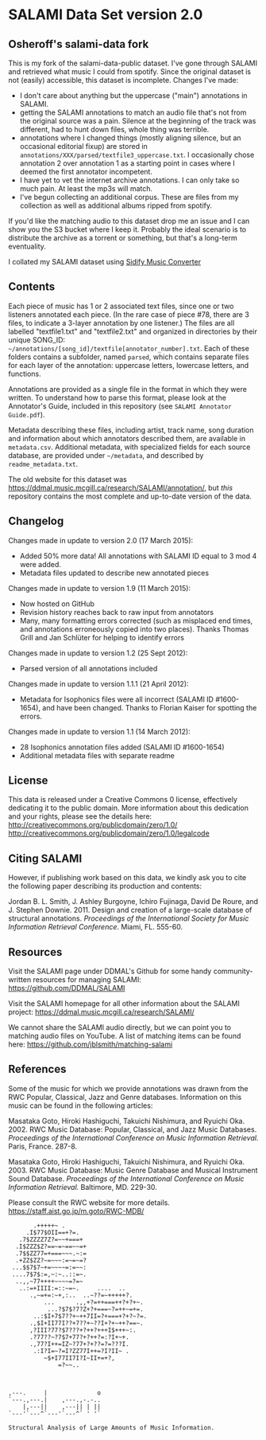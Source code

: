 SALAMI Data Set version 2.0
===========================

## Osheroff's salami-data fork

This is my fork of the salami-data-public dataset.  I've gone through SALAMI
and retrieved what music I could from spotify.  Since the original dataset is not (easily) accessible,
this dataset is incomplete.  Changes I've made:

- I don't care about anything but the uppercase ("main") annotations in SALAMI.
- getting the SALAMI annotations to match an audio file that's not from the original source was a pain.
  Silence at the beginning of the track was different, had to hunt down files, whole thing was terrible.
- annotations where I changed things (mostly aligning silence, but an occasional editorial fixup) are stored in
	`annotations/XXX/parsed/textfile3_uppercase.txt`.  I occasionally chose
	annotation 2 over annotation 1 as a starting point in cases where I deemed the first annotator incompetent.
- I have yet to vet the internet archive annotations.  I can only take so much pain.  At least the mp3s will match.
- I've begun collecting an additional corpus.  These are files from my collection as well as additional albums ripped from spotify.


If you'd like the matching audio to this dataset drop me an issue and I can
show you the S3 bucket where I keep it.  Probably the ideal scenario is to
distribute the archive as a torrent or something, but that's a long-term eventuality.

I collated my SALAMI dataset using [Sidify Music Converter](https://www.sidify.com/download.html)

Contents
--------

Each piece of music has 1 or 2 associated text files, since one or two listeners annotated each piece. (In the rare case of piece #78, there are 3 files, to indicate a 3-layer annotation by one listener.) The files are all labelled "textfile1.txt" and "textfile2.txt" and organized in directories by their unique SONG_ID: ```~/annotations/[song_id]/textfile[annotator_number].txt```. Each of these folders contains a subfolder, named ```parsed```, which contains separate files for each layer of the annotation: uppercase letters, lowercase letters, and functions.

Annotations are provided as a single file in the format in which they were written. To understand how to parse this format, please look at the Annotator's Guide, included in this repository (see ```SALAMI Annotator Guide.pdf```).

Metadata describing these files, including artist, track name, song duration and information about which annotators described them, are available in ```metadata.csv```. Additional metadata, with specialized fields for each source database, are provided under ```~/metadata```, and described by ```readme_metadata.txt```.

The old website for this dataset was https://ddmal.music.mcgill.ca/research/SALAMI/annotation/, but *this* repository contains the most complete and up-to-date version of the data.


Changelog
---------

Changes made in update to version 2.0 (17 March 2015):

* Added 50% more data! All annotations with SALAMI ID equal to 3 mod 4 were added.
* Metadata files updated to describe new annotated pieces

Changes made in update to version 1.9 (11 March 2015):

* Now hosted on GitHub
* Revision history reaches back to raw input from annotators
* Many, many formatting errors corrected (such as misplaced end times, and annotations erroneously copied into two places). Thanks Thomas Grill and Jan Schlüter for helping to identify errors

Changes made in update to version 1.2 (25 Sept 2012):

* Parsed version of all annotations included

Changes made in update to version 1.1.1 (21 April 2012):

* Metadata for Isophonics files were all incorrect (SALAMI ID #1600-1654), and have been changed. Thanks to Florian Kaiser for spotting the errors.

Changes made in update to version 1.1 (14 March 2012):

* 28 Isophonics annotation files added (SALAMI ID #1600-1654)
* Additional metadata files with separate readme


License
-------

This data is released under a Creative Commons 0 license, effectively dedicating it to the public domain. More information about this dedication and your rights, please see the details here:
http://creativecommons.org/publicdomain/zero/1.0/
http://creativecommons.org/publicdomain/zero/1.0/legalcode


Citing SALAMI
-------------

However, if publishing work based on this data, we kindly ask you to cite the following paper describing its production and contents:

Jordan B. L. Smith, J. Ashley Burgoyne, Ichiro Fujinaga, David De Roure, and J. Stephen Downie. 2011. Design and creation of a large-scale database of structural annotations. *Proceedings of the International Society for Music Information Retrieval Conference*. Miami, FL. 555-60.


Resources
---------

Visit the SALAMI page under DDMAL's Github for some handy community-written resources for managing SALAMI:
https://github.com/DDMAL/SALAMI

Visit the SALAMI homepage for all other information about the SALAMI project:
https://ddmal.music.mcgill.ca/research/SALAMI/

We cannot share the SALAMI audio directly, but we can point you to matching audio files on YouTube. A list of matching items can be found here: https://github.com/jblsmith/matching-salami


References
----------

Some of the music for which we provide annotations was drawn from the RWC Popular, Classical, Jazz and Genre databases. Information on this music can be found in the following articles:

Masataka Goto, Hiroki Hashiguchi, Takuichi Nishimura, and Ryuichi Oka. 2002. RWC Music Database: Popular, Classical, and Jazz Music Databases. *Proceedings of the International Conference on Music Information Retrieval.* Paris, France. 287-8.

Masataka Goto, Hiroki Hashiguchi, Takuichi Nishimura, and Ryuichi Oka. 2003. RWC Music Database: Music Genre Database and Musical Instrument Sound Database. *Proceedings of the International Conference on Music Information Retrieval.* Baltimore, MD. 229-30.

Please consult the RWC website for more details. https://staff.aist.go.jp/m.goto/RWC-MDB/





	       .+++++~ .
	     .I$77$OII==+?=.
	   .7$ZZZZ7Z?=~~+===+
	  .I$ZZZ$Z?==~=~==~~=+
	  .7$$ZZ77=+===~~~.~:=
	  .+ZZ$ZZ?~=~~~:=~=~=?
	 ...$$7$7~+=~~~~=:=~~:
	 ....7$7$:=,~:~..::=~.
	  ..,,~77++++~~~~=?=~
	   ..:=+IIII:=::~=~.     ....  ..
	      .,~=+=:~+,:..  ..~??=~+++++?.
	          ...      .,,+?=++===++?+?+~.
	           ...?$7$?7?Z+?+===~?=++~=+=.
	       ..:$I+7$7??+~++7II=?+===+?+?~?=.
	      .,$I+II77I??+7??+~??I+?+~++?==~.
	      ,?III?77?$7???+?++?+++I$+++~:.
	      .?77??~?7$7+77?+?++?=:?I+~+.
	      .,77?I++=IZ~?77+?+??=?=???I.
	       .:I?I=~?=I?ZZ77I++=?I?II~ .
	          ~$+I77II7I?I~II+=+?,
	              =?~~..



	,---.     |              o
	`---.,---.|    ,---.,-.-..
	    |,---||    ,---|| | ||
	`---'`---^`---'`---^` ' '`

	Structural Analysis of Large Amounts of Music Information.
